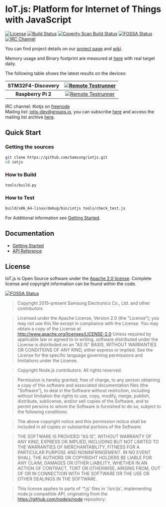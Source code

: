 # IoT.js: Platform for Internet of Things with JavaScript
[![License](https://img.shields.io/badge/licence-Apache%202.0-brightgreen.svg?style=flat)](LICENSE)
[![Build Status](https://travis-ci.org/Samsung/iotjs.svg?branch=master)](https://travis-ci.org/Samsung/iotjs)
[![Coverity Scan Build Status](https://img.shields.io/coverity/scan/12140.svg)](https://scan.coverity.com/projects/samsung-iotjs)
[![FOSSA Status](https://app.fossa.io/api/projects/git%2Bhttps%3A%2F%2Fgithub.com%2FSamsung%2Fiotjs.svg?type=shield)](https://app.fossa.io/projects/git%2Bhttps%3A%2F%2Fgithub.com%2FSamsung%2Fiotjs?ref=badge_shield)
[![IRC Channel](https://img.shields.io/badge/chat-on%20freenode-brightgreen.svg)](https://kiwiirc.com/client/irc.freenode.net/#iotjs)

You can find project details on our [project page](http://samsung.github.io/iotjs/) and [wiki](https://github.com/Samsung/iotjs/wiki).

Memory usage and Binary footprint are measured at [here](https://samsung.github.io/iotjs-test-results) with real target daily.

The following table shows the latest results on the devices:

|  STM32F4-Discovery  | [![Remote Testrunner](https://samsung.github.io/iotjs-test-results/status/stm32f4dis.svg)](https://samsung.github.io/iotjs-test-results/) |
|        :---:        |                                             :---:                                                                                         |
|  **Raspberry Pi 2** | [![Remote Testrunner](https://samsung.github.io/iotjs-test-results/status/rpi2.svg)](https://samsung.github.io/iotjs-test-results/)       |

IRC channel: #iotjs on [freenode](https://freenode.net)  
Mailing list: iotjs-dev@groups.io, you can subscribe [here](https://groups.io/g/iotjs-dev) and access the mailing list archive [here](https://groups.io/g/iotjs-dev/topics).

## Quick Start
### Getting the sources

```bash
git clone https://github.com/Samsung/iotjs.git
cd iotjs
```

### How to Build

```bash
tools/build.py
```

### How to Test

```bash
build/x86_64-linux/debug/bin/iotjs tools/check_test.js
```


For Additional information see [Getting Started](docs/help/Getting-Started.md).

## Documentation
- [Getting Started](docs/Getting-Started.md)
- [API Reference](docs/api/IoT.js-API-reference.md)

## License
IoT.js is Open Source software under the [Apache 2.0 license](https://www.apache.org/licenses/LICENSE-2.0). Complete license and copyright information can be found within the code.

[![FOSSA Status](https://app.fossa.io/api/projects/git%2Bhttps%3A%2F%2Fgithub.com%2FSamsung%2Fiotjs.svg?type=large)](https://app.fossa.io/projects/git%2Bhttps%3A%2F%2Fgithub.com%2FSamsung%2Fiotjs?ref=badge_large)

> Copyright 2015-present Samsung Electronics Co., Ltd. and other contributors

> Licensed under the Apache License, Version 2.0 (the "License"); you may not use this file except in compliance with the License. You may obtain a copy of the License at http://www.apache.org/licenses/LICENSE-2.0 Unless required by applicable law or agreed to in writing, software distributed under the License is distributed on an "AS IS" BASIS, WITHOUT WARRANTIES OR CONDITIONS OF ANY KIND, either express or implied. See the License for the specific language governing permissions and limitations under the License.

> Copyright Node.js contributors. All rights reserved.

> Permission is hereby granted, free of charge, to any person obtaining a copy
 of this software and associated documentation files (the "Software"), to
 deal in the Software without restriction, including without limitation the
 rights to use, copy, modify, merge, publish, distribute, sublicense, and/or
 sell copies of the Software, and to permit persons to whom the Software is
 furnished to do so, subject to the following conditions:

> The above copyright notice and this permission notice shall be included in
 all copies or substantial portions of the Software.

> THE SOFTWARE IS PROVIDED "AS IS", WITHOUT WARRANTY OF ANY KIND, EXPRESS OR
 IMPLIED, INCLUDING BUT NOT LIMITED TO THE WARRANTIES OF MERCHANTABILITY,
 FITNESS FOR A PARTICULAR PURPOSE AND NONINFRINGEMENT. IN NO EVENT SHALL THE
 AUTHORS OR COPYRIGHT HOLDERS BE LIABLE FOR ANY CLAIM, DAMAGES OR OTHER
 LIABILITY, WHETHER IN AN ACTION OF CONTRACT, TORT OR OTHERWISE, ARISING
 FROM, OUT OF OR IN CONNECTION WITH THE SOFTWARE OR THE USE OR OTHER DEALINGS
 IN THE SOFTWARE.

> This license applies to parts of '*.js' files in '/src/js', implementing node.js
 compatible API, originating from the https://github.com/nodejs/node repository:
